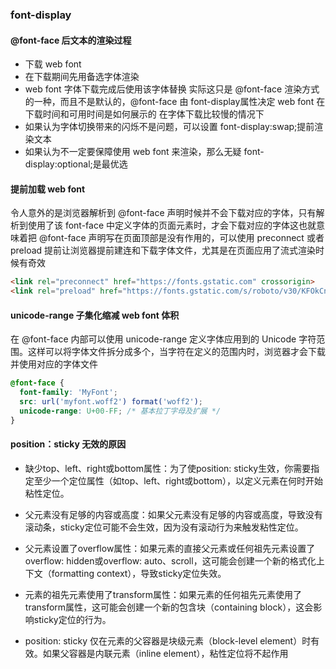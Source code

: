 
### font-display

#### @font-face 后文本的渲染过程
- 下载 web font
- 在下载期间先用备选字体渲染
- web font 字体下载完成后使用该字体替换
实际这只是 @font-face 渲染方式的一种，而且不是默认的，@font-face 由 font-display属性决定 web font 在下载时间和可用时间是如何展示的
在字体下载比较慢的情况下
- 如果认为字体切换带来的闪烁不是问题，可以设置 font-display:swap;提前渲染文本
- 如果认为不一定要保障使用 web font 来渲染，那么无疑 font-display:optional;是最优选

#### 提前加载 web font
令人意外的是浏览器解析到 @font-face 声明时候并不会下载对应的字体，只有解析到使用了该 font-face 中定义字体的页面元素时，才会下载对应的字体这也就意味着把 @font-face 声明写在页面顶部是没有作用的，可以使用 preconnect 或者 preload 提前让浏览器提前建连和下载字体文件，尤其是在页面应用了流式渲染时候有奇效
``` html
<link rel="preconnect" href="https://fonts.gstatic.com" crossorigin>
<link rel="preload" href="https://fonts.gstatic.com/s/roboto/v30/KFOkCnqEu92Fr1MmgVxFIzIXKMnyrYk.woff2" as="font" type="font/woff2" crossorigin>
```

####  unicode-range 子集化缩减 web font 体积
在 @font-face 内部可以使用 unicode-range 定义字体应用到的 Unicode 字符范围。这样可以将字体文件拆分成多个，当字符在定义的范围内时，浏览器才会下载并使用对应的字体文件
``` css
@font-face {
  font-family: 'MyFont';
  src: url('myfont.woff2') format('woff2');
  unicode-range: U+00-FF; /* 基本拉丁字母及扩展 */
}
```


#### position：sticky 无效的原因
- 缺少top、left、right或bottom属性：为了使position: sticky生效，你需要指定至少一个定位属性（如top、left、right或bottom），以定义元素在何时开始粘性定位。

- 父元素没有足够的内容或高度：如果父元素没有足够的内容或高度，导致没有滚动条，sticky定位可能不会生效，因为没有滚动行为来触发粘性定位。

- 父元素设置了overflow属性：如果元素的直接父元素或任何祖先元素设置了overflow: hidden或overflow: auto、scroll，这可能会创建一个新的格式化上下文（formatting context），导致sticky定位失效。

- 元素的祖先元素使用了transform属性：如果元素的任何祖先元素使用了transform属性，这可能会创建一个新的包含块（containing block），这会影响sticky定位的行为。

- position: sticky 仅在元素的父容器是块级元素（block-level element）时有效。如果父容器是内联元素（inline element），粘性定位将不起作用


